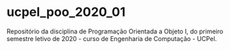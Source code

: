 # ucpel_poo_2020_01
Repositório da disciplina de Programação Orientada a Objeto I, do primeiro semestre letivo de 2020 - curso de Engenharia de Computação - UCPel.

